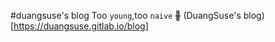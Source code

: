 #duangsuse's blog
Too `young`,too `naive` ~~:frog:~~
(DuangSuse's blog)[https://duangsuse.gitlab.io/blog] 
